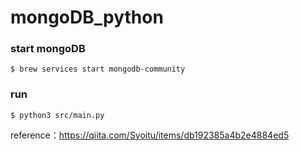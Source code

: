 # mongoDB_python

### start mongoDB
```
$ brew services start mongodb-community
```

### run
```
$ python3 src/main.py 
```

reference：https://qiita.com/Syoitu/items/db192385a4b2e4884ed5
